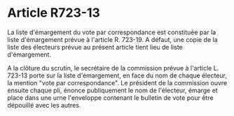 # Article R723-13

La liste d'émargement du vote par correspondance est constituée par la liste d'émargement prévue à l'article R. 723-19. A défaut, une copie de la liste des électeurs prévue au présent article tient lieu de liste d'émargement.

A la clôture du scrutin, le secrétaire de la commission prévue à l'article L. 723-13 porte sur la liste d'émargement, en face du nom de chaque électeur, la mention "vote par correspondance". Le président de la commission ouvre ensuite chaque pli, énonce publiquement le nom de l'électeur, émarge et place dans une urne l'enveloppe contenant le bulletin de vote pour être dépouillé avec les autres.
